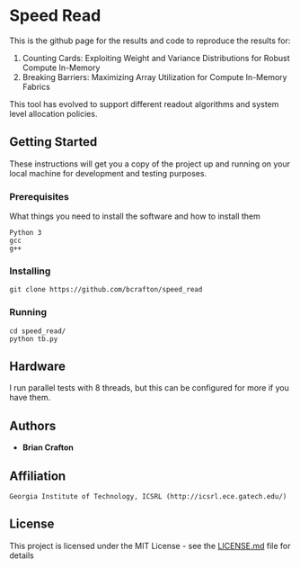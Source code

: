 # Speed Read

This is the github page for the results and code to reproduce the results for:
1. Counting Cards: Exploiting Weight and Variance Distributions for Robust Compute In-Memory
2. Breaking Barriers: Maximizing Array Utilization for Compute In-Memory Fabrics

This tool has evolved to support different readout algorithms and system level allocation policies. 

## Getting Started

These instructions will get you a copy of the project up and running on your local machine for development and testing purposes. 

### Prerequisites

What things you need to install the software and how to install them

```
Python 3
gcc
g++
```

### Installing

```
git clone https://github.com/bcrafton/speed_read
```

### Running

```
cd speed_read/
python tb.py
```

## Hardware

I run parallel tests with 8 threads, but this can be configured for more if you have them. 

## Authors

* **Brian Crafton** 

## Affiliation 

```
Georgia Institute of Technology, ICSRL (http://icsrl.ece.gatech.edu/)
```

## License

This project is licensed under the MIT License - see the [LICENSE.md](LICENSE.md) file for details

